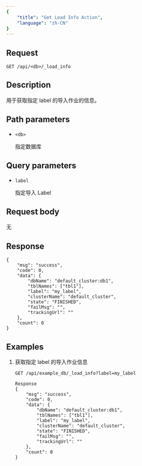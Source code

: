 ```yaml
---
{
    "title": "Get Load Info Action",
    "language": "zh-CN"
}
---
```


## Request

`GET /api/<db>/_load_info`

## Description

用于获取指定 label 的导入作业的信息。
    
## Path parameters

* `<db>`

    指定数据库

## Query parameters

* `label`

    指定导入 Label

## Request body

无

## Response

```
{
	"msg": "success",
	"code": 0,
	"data": {
		"dbName": "default_cluster:db1",
		"tblNames": ["tbl1"],
		"label": "my_label",
		"clusterName": "default_cluster",
		"state": "FINISHED",
		"failMsg": "",
		"trackingUrl": ""
	},
	"count": 0
}
```
    
## Examples

1. 获取指定 label 的导入作业信息

    ```
    GET /api/example_db/_load_info?label=my_label
    
    Response
    {
    	"msg": "success",
    	"code": 0,
    	"data": {
    		"dbName": "default_cluster:db1",
    		"tblNames": ["tbl1"],
    		"label": "my_label",
    		"clusterName": "default_cluster",
    		"state": "FINISHED",
    		"failMsg": "",
    		"trackingUrl": ""
    	},
    	"count": 0
    }
    ```

